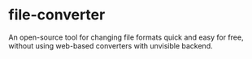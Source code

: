 # file-converter
An open-source tool for changing file formats quick and easy for free, without using web-based converters with unvisible backend. 
